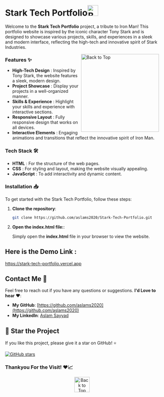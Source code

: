 <p id="header"><p>

# Stark Tech Portfolio<img src="https://freepngimg.com/download/chibi/149662-chibi-iron-man-png-download-free.png" alt="Back to Top" width="35" height="35">

Welcome to the **Stark Tech Portfolio** project, a tribute to Iron Man! This portfolio website is inspired by the iconic character Tony Stark and is designed to showcase various projects, skills, and experiences in a sleek and modern interface, reflecting the high-tech and innovative spirit of Stark Industries.

<img align="right" src="https://i.pinimg.com/originals/a8/d5/ba/a8d5baeb06fc12c77ccefd0121010d20.gif" alt="Back to Top" width="255" height="255">

### Features ✨ 

- **High-Tech Design** : Inspired by Tony Stark, the website features a sleek, modern design.
- **Project Showcase** : Display your projects in a well-organized manner.
- **Skills & Experience** : Highlight your skills and experience with interactive sections.
- **Responsive Layout** : Fully responsive design that works on all devices.
- **Interactive Elements** : Engaging animations and transitions that reflect the innovative spirit of Iron Man.

### Tech Stack 🛠

- **HTML** : For the structure of the web pages.
- **CSS** : For styling and layout, making the website visually appealing.
- **JavaScript** : To add interactivity and dynamic content.

### Installation 📥

To get started with the Stark Tech Portfolio, follow these steps:

1. **Clone the repository**:
   ```bash
   git clone https://github.com/aslams2020/Stark-Tech-Portfolio.git
   ``` 
2. **Open the index.html file:**:

    Simply open the **index.html** file in your browser to view the website.

## Here is the Demo Link : 
https://stark-tech-portfolio.vercel.app

## Contact Me 📧

Feel free to reach out if you have any questions or suggestions. **I'd Love to hear** ❤️:

- **My GitHub**: [https://github.com/aslams2020](https://github.com/aslams2020)
- **My LinkedIn**: [Aslam Sayyad](https://www.linkedin.com/in/aslamsayyad02/)


## 🌟 Star the Project

If you like this project, please give it a star on GitHub! ⭐

[![GitHub stars](https://img.shields.io/github/stars/aslams2020/Stark-Tech-Portfolio.svg?style=social&label=Star)](https://github.com/aslams2020/Stark-Tech-Portfolio)
<br>

### Thankyou For the Visit! ❤️📈
 


<div align="center">
    <a href="#header">
     <!--   <img src="https://freepngimg.com/download/chibi/149662-chibi-iron-man-png-download-free.png" alt="Back to Top" width="50" height="50"> -->
       <img src="https://i.pinimg.com/originals/f8/57/5e/f8575e719ad2e47282123f60a7c13407.gif" alt="Back to Top" width="50" height="50">
    </a>
</div>
